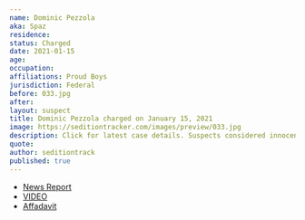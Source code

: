 ```yaml
---
name: Dominic Pezzola
aka: Spaz
residence:
status: Charged
date: 2021-01-15
age:
occupation:
affiliations: Proud Boys
jurisdiction: Federal
before: 033.jpg
after:
layout: suspect
title: Dominic Pezzola charged on January 15, 2021
image: https://seditiontracker.com/images/preview/033.jpg
description: Click for latest case details. Suspects considered innocent until proven guilty.
quote:
author: seditiontrack
published: true
---
```


- [News Report](https://www.vice.com/en/article/epdmva/a-proud-boy-in-disguise-helped-lead-the-insurrection-at-the-capitol)
- [VIDEO](https://twitter.com/BGOnTheScene/status/1346904244008456193)
- [Affadavit](https://www.justice.gov/opa/page/file/1355186/download)